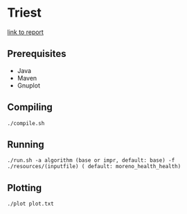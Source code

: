 # Triest
[link to report](https://static.googleusercontent.com/media/research.google.com/sv//pubs/archive/45391.pdf)

## Prerequisites
* Java
* Maven
* Gnuplot

## Compiling
```
./compile.sh
```

## Running
```
./run.sh -a algorithm (base or impr, default: base) -f ./resources/(inputfile) ( default: moreno_health_health)
```

## Plotting
```
./plot plot.txt
```
